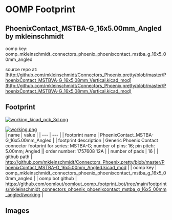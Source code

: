 # OOMP Footprint  
## PhoenixContact_MSTBA-G_16x5.00mm_Angled  by mkleinschmidt  
  
oomp key: oomp_mkleinschmidt_connectors_phoenix_phoenixcontact_mstba_g_16x5_00mm_angled  
  
source repo at: [http://github.com/mkleinschmidt/Connectors_Phoenix.pretty/blob/master/PhoenixContact_MSTBVA-G_16x5.08mm_Vertical.kicad_mod](http://github.com/mkleinschmidt/Connectors_Phoenix.pretty/blob/master/PhoenixContact_MSTBVA-G_16x5.08mm_Vertical.kicad_mod)  
## Footprint  
  
[![working_kicad_pcb_3d.png](working_kicad_pcb_3d_600.png)](working_kicad_pcb_3d.png)  
  
[![working.png](working_600.png)](working.png)  
| name | value | 
| --- | --- | 
| footprint name | PhoenixContact_MSTBA-G_16x5.00mm_Angled | 
| footprint description | Generic Phoenix Contact connector footprint for series: MSTBA-G; number of pins: 16; pin pitch: 5.00mm; Angled || order number: 1757608 12A | 
| number of pads | 16 | 
| github path | http://github.com/mkleinschmidt/Connectors_Phoenix.pretty/blob/master/PhoenixContact_MSTBA-G_16x5.00mm_Angled.kicad_mod | 
| oomp key | oomp_mkleinschmidt_connectors_phoenix_phoenixcontact_mstba_g_16x5_00mm_angled | 
| oomp bot github | https://github.com/oomlout/oomlout_oomp_footprint_bot/tree/main/footprints/mkleinschmidt_connectors_phoenix_phoenixcontact_mstba_g_16x5_00mm_angled/working | 
## Images  
